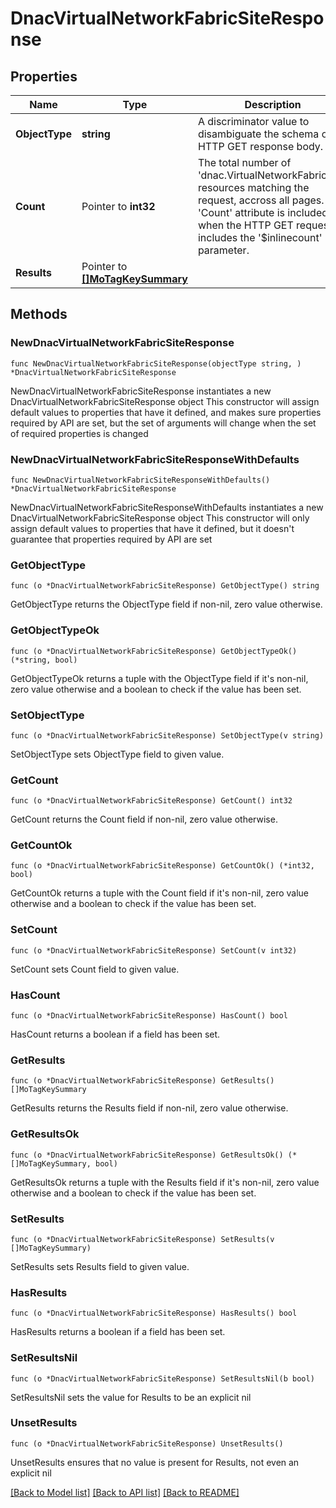 # DnacVirtualNetworkFabricSiteResponse

## Properties

Name | Type | Description | Notes
------------ | ------------- | ------------- | -------------
**ObjectType** | **string** | A discriminator value to disambiguate the schema of a HTTP GET response body. | 
**Count** | Pointer to **int32** | The total number of &#39;dnac.VirtualNetworkFabricSite&#39; resources matching the request, accross all pages. The &#39;Count&#39; attribute is included when the HTTP GET request includes the &#39;$inlinecount&#39; parameter. | [optional] 
**Results** | Pointer to [**[]MoTagKeySummary**](MoTagKeySummary.md) |  | [optional] 

## Methods

### NewDnacVirtualNetworkFabricSiteResponse

`func NewDnacVirtualNetworkFabricSiteResponse(objectType string, ) *DnacVirtualNetworkFabricSiteResponse`

NewDnacVirtualNetworkFabricSiteResponse instantiates a new DnacVirtualNetworkFabricSiteResponse object
This constructor will assign default values to properties that have it defined,
and makes sure properties required by API are set, but the set of arguments
will change when the set of required properties is changed

### NewDnacVirtualNetworkFabricSiteResponseWithDefaults

`func NewDnacVirtualNetworkFabricSiteResponseWithDefaults() *DnacVirtualNetworkFabricSiteResponse`

NewDnacVirtualNetworkFabricSiteResponseWithDefaults instantiates a new DnacVirtualNetworkFabricSiteResponse object
This constructor will only assign default values to properties that have it defined,
but it doesn't guarantee that properties required by API are set

### GetObjectType

`func (o *DnacVirtualNetworkFabricSiteResponse) GetObjectType() string`

GetObjectType returns the ObjectType field if non-nil, zero value otherwise.

### GetObjectTypeOk

`func (o *DnacVirtualNetworkFabricSiteResponse) GetObjectTypeOk() (*string, bool)`

GetObjectTypeOk returns a tuple with the ObjectType field if it's non-nil, zero value otherwise
and a boolean to check if the value has been set.

### SetObjectType

`func (o *DnacVirtualNetworkFabricSiteResponse) SetObjectType(v string)`

SetObjectType sets ObjectType field to given value.


### GetCount

`func (o *DnacVirtualNetworkFabricSiteResponse) GetCount() int32`

GetCount returns the Count field if non-nil, zero value otherwise.

### GetCountOk

`func (o *DnacVirtualNetworkFabricSiteResponse) GetCountOk() (*int32, bool)`

GetCountOk returns a tuple with the Count field if it's non-nil, zero value otherwise
and a boolean to check if the value has been set.

### SetCount

`func (o *DnacVirtualNetworkFabricSiteResponse) SetCount(v int32)`

SetCount sets Count field to given value.

### HasCount

`func (o *DnacVirtualNetworkFabricSiteResponse) HasCount() bool`

HasCount returns a boolean if a field has been set.

### GetResults

`func (o *DnacVirtualNetworkFabricSiteResponse) GetResults() []MoTagKeySummary`

GetResults returns the Results field if non-nil, zero value otherwise.

### GetResultsOk

`func (o *DnacVirtualNetworkFabricSiteResponse) GetResultsOk() (*[]MoTagKeySummary, bool)`

GetResultsOk returns a tuple with the Results field if it's non-nil, zero value otherwise
and a boolean to check if the value has been set.

### SetResults

`func (o *DnacVirtualNetworkFabricSiteResponse) SetResults(v []MoTagKeySummary)`

SetResults sets Results field to given value.

### HasResults

`func (o *DnacVirtualNetworkFabricSiteResponse) HasResults() bool`

HasResults returns a boolean if a field has been set.

### SetResultsNil

`func (o *DnacVirtualNetworkFabricSiteResponse) SetResultsNil(b bool)`

 SetResultsNil sets the value for Results to be an explicit nil

### UnsetResults
`func (o *DnacVirtualNetworkFabricSiteResponse) UnsetResults()`

UnsetResults ensures that no value is present for Results, not even an explicit nil

[[Back to Model list]](../README.md#documentation-for-models) [[Back to API list]](../README.md#documentation-for-api-endpoints) [[Back to README]](../README.md)


